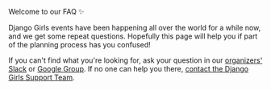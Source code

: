 Welcome to our FAQ ✨

Django Girls events have been happening all over the world for a while now, and
we get some repeat questions. Hopefully this page will help you if part of the
planning process has you confused!

If you can't find what you're looking for, ask your question in our [organizers' Slack](https://djangogirls.slack.com) or [Google Group](https://groups.google.com/forum/#%21forum/django-girls-organizers). If no one can help you there, [contact the Django Girls Support Team](mailto:hello@djangogirls.org).

